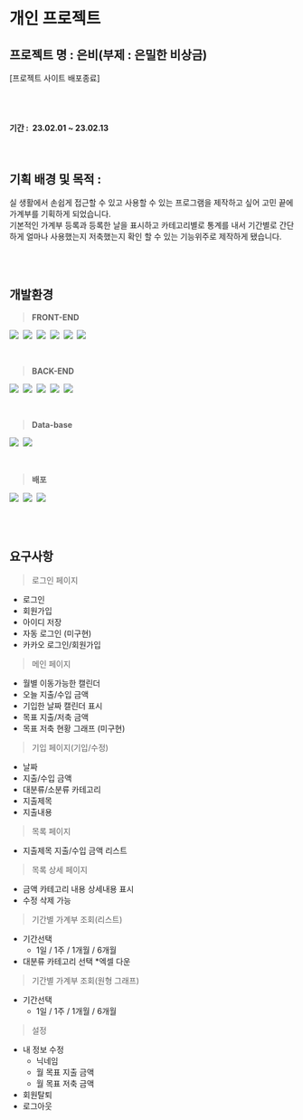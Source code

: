 # 개인 프로젝트<br />
 
## 프로젝트 명 : 은비(부제 : 은밀한 비상금)
[프로젝트 사이트 배포종료]<br />

<br /><br />
#### 기간 :&nbsp; 23.02.01 ~ 23.02.13
<br />

## 기획 배경 및 목적 :<br />
실 생활에서 손쉽게 접근할 수 있고 사용할 수 있는 프로그램을 제작하고 싶어 고민 끝에 가계부를 기획하게 되었습니다.<br />
기본적인 가계부 등록과 등록한 날을 표시하고 카테고리별로 통계를 내서 기간별로 간단하게 얼마나 사용했는지 저축했는지 확인 할 수 있는 기능위주로 제작하게 됐습니다.

<br /><br />

## 개발환경<br />

><b>FRONT-END</b><br />

<img src="https://img.shields.io/badge/HTML5-E34F26?style=for-the-badge&logo=HTML5&logoColor=white">&nbsp;
<img src="https://img.shields.io/badge/css3-1572B6?style=for-the-badge&logo=css3&logoColor=white">&nbsp;
<img src="https://img.shields.io/badge/JavaScript-F7DF1E?style=for-the-badge&logo=javascript&logoColor=white">&nbsp;
<img src="https://img.shields.io/badge/jquery-0769AD?style=for-the-badge&logo=jquery&logoColor=white">&nbsp;
<img src="https://img.shields.io/badge/Bootstrap-7952B3?style=for-the-badge&logo=Bootstrap&logoColor=white">&nbsp;
<img src="https://img.shields.io/badge/Thymeleaf-005F0F?style=for-the-badge&logo=Thymeleaf&logoColor=white">&nbsp;

<br />

><b>BACK-END</b><br />

<img src="https://img.shields.io/badge/Spring-6DB33F?style=for-the-badge&logo=Spring&logoColor=white">&nbsp;
<img src="https://img.shields.io/badge/Spring Boot-6DB33F?style=for-the-badge&logo=Spring Boot&logoColor=white">&nbsp;
<img src="https://img.shields.io/badge/Spring Security-6DB33F?style=for-the-badge&logo=Spring Security&logoColor=white">&nbsp;
<img src="https://img.shields.io/badge/JPA-6DB33F?style=for-the-badge&logo=JPA&logoColor=white">&nbsp;
<img src="https://img.shields.io/badge/JAVA-E34F26?style=for-the-badge&logo=JAVA&logoColor=white">&nbsp;

<br />

><b>Data-base</b><br />

<img src="https://img.shields.io/badge/MySQL-4479A1?style=for-the-badge&logo=MySQL&logoColor=white">&nbsp;
<img src="https://img.shields.io/badge/querydsl-4479A1?style=for-the-badge&logo=querydsl&logoColor=white">&nbsp;

<br />

><b>배포</b><br />

<img src="https://img.shields.io/badge/Slack-4A154B?style=for-the-badge&logo=Slack&logoColor=white">&nbsp;
<img src="https://img.shields.io/badge/GitHub-181717?style=for-the-badge&logo=GitHub&logoColor=white">&nbsp;
<img src="https://img.shields.io/badge/Amazon AWS-232F3E?style=for-the-badge&logo=Amazon AWS&logoColor=white">&nbsp;

<br /><br />

## 요구사항<br />
> 로그인 페이지
* 로그인
* 회원가입
* 아이디 저장
* 자동 로그인 (미구현)
* 카카오 로그인/회원가입

> 메인 페이지
* 월별 이동가능한 캘린더
* 오늘 지출/수입 금액
* 기입한 날짜 캘린더 표시
* 목표 지출/저축 금액
* 목표 저축 현황 그래프 (미구현)

> 기입 페이지(기입/수정)
* 날짜
* 지출/수입 금액
* 대분류/소분류 카테고리
* 지출제목
* 지출내용

> 목록 페이지
* 지출제목 지출/수입 금액 리스트

> 목록 상세 페이지
* 금액 카테고리 내용 상세내용 표시
* 수정 삭제 가능

> 기간별 가계부 조회(리스트)
* 기간선택
  - 1일 / 1주 / 1개월 / 6개월
* 대분류 카테고리 선택
*엑셀 다운

> 기간별 가계부 조회(원형 그래프)
* 기간선택
  - 1일 / 1주 / 1개월 / 6개월

> 설정
* 내 정보 수정
  - 닉네임
  - 월 목표 지출 금액
  - 월 목표 저축 금액
* 회원탈퇴
* 로그아웃

<br /><br />


